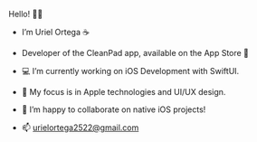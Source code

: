 Hello! 👋🏼
- I’m Uriel Ortega ☕️
- Developer of the CleanPad app, available on the App Store 📔

- 💻 I’m currently working on iOS Development with SwiftUI.
- 🍎 My focus is in Apple technologies and UI/UX design.
- 📱 I’m happy to collaborate on native iOS projects!

- 📫 urielortega2522@gmail.com
